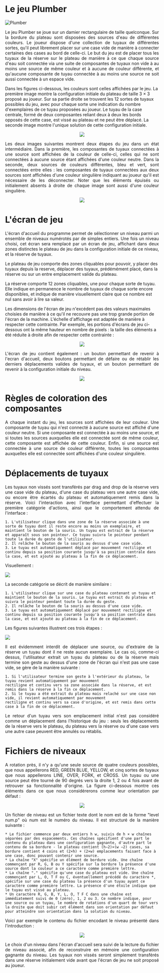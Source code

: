 # Le jeu Plumber

![Plumber](https://github.com/hamza-okutucu/Plumber/assets/148505345/73c940ac-63a9-4383-bfc7-778ef7549d32)

<p style="text-align: justify;">
Le jeu Plumber se joue sur un damier rectangulaire de taille quelconque. Sur la bordure du plateau sont disposées des sources d'eau de différentes couleurs. Le joueur dispose d'une collection de tuyaux de différentes sortes, qu'il peut librement placer sur une case vide de manière à connecter certaines des cases au bord de celle-ci. Le but du jeu est de placer tous les tuyaux de la réserve sur le plateau de manière à ce que chaque source d'eau soit connectée via une suite de composantes de tuyaux non vide à au moins une source de même couleur et à aucune de couleur différente, et qu'aucune composante de tuyau connectée à au moins une source ne soit aussi connectée à un espace vide.

Dans les figures ci-dessous, les couleurs sont celles affichées par le jeu. La première image montre la configuration initiale du plateau de taille 3 × 3 proposé au joueur. Sur sa partie droite se trouvent les 12 sortes de tuyaux possibles du jeu, avec pour chaque sorte une indication du nombre d'exemplaires de ce tuyau proposées au joueur. Le tuyau de la case centrale, formé de deux composantes reliant deux à deux les bords opposés de cette case, est vissé au plateau et ne peut être déplacé. La seconde image montre l'unique solution de cette configuration initiale.
</p>

<p align="center">
  <img src="./src/assets/screen1.png">
</p>

<p style="text-align: justify;">
Les deux images suivantes montrent deux étapes du jeu dans un état intermédiaire. Dans la première, les composantes de tuyaux connectées à une source sont affichées de la couleur de celle-ci, celles qui ne sont connectées à aucune source étant affichées d'une couleur neutre. Dans la seconde, deux sources de couleurs différentes, bleu et vert, sont connectées entre elles : les composantes de tuyaux connectées aux deux sources sont affichées d'une couleur singulière indiquant au joueur qu'il est nécessaire de les déconnecter. Noter que les éléments épuisés ou initialement absents à droite de chaque image sont aussi d'une couleur singulière.
</p>

<p align="center">
  <img src="./src/assets/screen2.png">
</p>

# L'écran de jeu

<p style="text-align: justify;">
L'écran d'accueil du programme permet de sélectionner un niveau parmi un ensemble de niveaux numérotés par de simples entiers. Une fois un niveau choisi, cet écran sera remplacé par un écran de jeu, affichant dans deux zones distinctes le plateau de jeu dans la configuration initiale de ce niveau, et la réserve de tuyaux.

Le plateau de jeu comporte des zones cliquables pour pouvoir, y placer des tuyaux depuis la reserve, déplacer des tuyaux, prédémément placé, dans la réserve ou sur un entre emplacement valide du plateau.

La réserve comporte 12 zones cliquables, une pour chaque sorte de tuyau. Elle indique en permanence le nombre de tuyaux de chaque sorte encore disponibles, et indique de manière visuellement claire que ce nombre est nul sans avoir à lire sa valeur.

Les dimensions de l'écran de jeu n'excédent pas des valeurs maximales choisies de manière à ce qu'il ne recouvre pas une trop grande portion de l'écran de la machine. L'échelle d'affichage est adaptée de manière à respecter cette contrainte. Par exemple, les portions d'écrans de jeu ci-dessous ont la même hauteur en nombre de pixels : la taille des éléments a été réduite à droite afin de respecter cette contrainte :
</p>

<p align="center">
  <img src="./src/assets/screen3.png">
</p>

<p style="text-align: justify;">
L'écran de jeu contient également : un bouton permettant de revenir à l'ecran d'accueil, deux boutons permettant de défaire ou de rétablir les derniers déplacements valides de tuyaux, et un bouton permettant de revenir à la configuration initiale du niveau.
</p>

<p align="center">
  <img src="./src/assets/screen8.png">
</p>

# Règles de coloration des composantes

<p style="text-align: justify;">
A chaque instant du jeu, les sources sont affichées de leur couleur. Une composante de tuyau qui n'est connecté à aucune source est affiché d'une couleur neutre. Si une composante est connectée à au moins une source, et si toutes les sources auxquelles elle est connectée sont de même couleur, cette composante est affichée de cette couleur. Enfin, si une source est connectée à une source de couleur différente, toutes les composantes auxquelles elle est connectée sont affichées d'une couleur singulière.
</p>

# Déplacements de tuyaux

<p style="text-align: justify;">
Les tuyaux non vissés sont transférés par drag and drop de la réserve vers une case vide du plateau, d'une case du plateau vers une autre case vide, ou encore être écartés du plateau et automatiquement remis dans la réserve. Voici l'interaction avec l'interface permettant d'effectuer la première catégorie d'actions, ainsi que le comportement attendu de l'interface :
</p>

    1. L'utilisateur clique dans une zone de la réserve associée à une sorte de tuyau dont il reste encore au moins un exemplaire, et maintient le bouton de la souris. Un tuyau est extrait de la réserve et apparaît sous son pointeur. Ce tuyau suivra le pointeur pendant toute la durée du geste de l'utilisateur.
    2. Il relâche le bouton de la souris au dessus d'une case vide.
    3. Le tuyau est automatiquement déplacé par mouvement rectiligne et continu depuis sa position courante jusqu'à sa position centrale dans la case, et est ajouté au plateau à la fin de ce déplacement.

Visuellement :

<p>
  <img src="./src/assets/screen4.png">
</p>

La seconde catégorie se décrit de manière similaire :

    1. L'utilisateur clique sur une case du plateau contenant un tuyau et maintient le bouton de la souris. Le tuyau est extrait du plateau et suivra le pointeur pendant toute la durée du geste.
    2. Il relâche le bouton de la souris au dessus d'une case vide.
    3. Le tuyau est automatiquement déplacé par mouvement rectiligne et continu depuis sa position courante jusqu'à sa position centrale dans la case, et est ajouté au plateau à la fin de ce déplacement.

Les figures suivantes illustrent ces trois étapes :

<p>
  <img src="./src/assets/screen5.png">
</p>

<p style="text-align: justify;">
Il est évidemment interdit de déplacer une source, ou d'extraire de la réserve un tuyau dont il ne reste aucun exemplaire.
Le cas où, comme-ci dessus, l'utilisateur extrait un tuyau du plateau ou de la réserve mais termine son geste au dessus
d'une zone de l'écran qui n'est pas une case vide, se gère de la manière suivante :
</p>

    1. Si l'utilisateur termine son geste à l'extérieur du plateau, le tuyau revient automatiquement par mouvement
    rectiligne et continu vers sa zone associée dans la réserve, et est remis dans la réserve à la fin ce déplacement.
    2. Si le tuyau a été extrait du plateau mais relaché sur une case non vide, il revient automatiquement par mouvement
    rectiligne et continu vers sa case d'origine, et est remis dans cette case à la fin de ce déplacement.

<p style="text-align: justify;">
Le retour d'un tuyau vers son emplacement initial n'est pas considéré comme un déplacement dans l'historique du jeu : seuls les déplacements de la réserve vers le plateau, du plateau vers la réserve ou d'une case vers une autre case peuvent être annulés ou rétablis.
</p>

# Fichiers de niveaux

<p style="text-align: justify;">
A rotation près, il n'y a qu'une seule source de quatre couleurs possibles, que nous appellerons RED, GREEN BLUE, YELLOW, et cinq sortes de tuyaux que nous appellerons LINE, OVER, FORK, et CROSS. Un tuyau ou une source peut être tourné de 90 degrés vers la droite 1, 2 ou 4 fois avant de retrouver sa fonctionnalité d'origine. La figure ci-dessous montre ces éléments dans ce que nous considérerons comme leur orientation par défaut :
</p>

<p align="center">
  <img src="./src/assets/screen6.png">
</p>

<p style="text-align: justify;">
Un fichier de niveau est un fichier texte dont le nom est de la forme "level num.p" où num est le numéro du niveau. Il est structuré de la manière suivante :
</p>

	* Le fichier commence par deux entiers h w, suivis de h × w chaînes séparées par des espacements. Ces chaînes spécifient d'une part le contenu du plateau dans une configuration gagnante, d'autre part le contenu de sa bordure - le plateau contient (h−2)×(w −2) cases, sa bordure contient 4 coins et (2×h) + (2×w) emplacements faisant face à une case, donc pouvant contenir une source.
	* La chaîne "X" spécifie un élément de bordure vide. Une chaîne commençant par R, G, B ou Y spécifie sur la bordure la présence d'une source dont la couleur a ce caractère comme première lettre.
	* La chaîne "." spécifie qu'une case du plateau est vide. Une chaîne commençant par L, O, T F ou C, éventuellement précédé du caractère *, spécifie sur une case du plateau la présence d'un tuyau ayant ce caractère comme première lettre. La présence d'une étoile indique que le tuyau est vissé au plateau.
	* Un caractère R, G, B, Y, L, O, T F C dans une chaîne est immédiatement suivi de 0 (zéro), 1, 2 ou 3. Ce nombre indique, pour une source ou un tuyau, le nombre de rotations d'un quart de tour vers la droite que doit subir cet élément dans son orientation par défaut pour atteindre son orientation dans la solution du niveau.

<p style="text-align: justify;">
Voici par exemple le contenu du fichier encodant le niveau présenté dans l'introduction :
</p>

<p align="center">
  <img src="./src/assets/screen7.png">
</p>

<p style="text-align: justify;">
Le choix d'un niveau dans l'écran d'accueil sera suivi de la lecture du fichier de niveau associé, afin de reconstruire en mémoire une configuration gagnante du niveau. Les tuyaux non vissés seront simplement transférés dans une réserve initialement vide avant que l'écran de jeu ne soit proposé au joueur.
</p>

